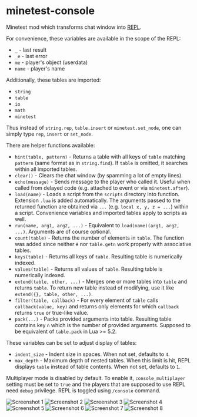 # minetest-console
Minetest mod which transforms chat window into [REPL](https://en.wikipedia.org/wiki/Read%E2%80%93eval%E2%80%93print_loop).

For convenience, these variables are available in the scope of the REPL:

- `_` - last result
- `_e` - last error
- `me` - player's object (userdata)
- `name` - player's name

Additionally, these tables are imported:

- `string`
- `table`
- `io`
- `math`
- `minetest`

Thus instead of `string.rep`, `table.insert` or `minetest.set_node`, one can simply type `rep`, `insert` or `set_node`.

There are helper functions available:

- `hint(table, pattern)` - Returns a table with all keys of `table` matching `pattern` (same format as in `string.find`). If `table` is omitted, it searches within all imported tables.
- `clear()` - Clears the chat window (by spamming a lot of empty lines).
- `echo(message)` - Sends message to the player who called it. Useful when called from delayed code (e.g. attached to event or via `minetest.after`).
- `load(name)` - Loads a script from the `scripts` directory into function. Extension `.lua` is added automatically. The arguments passed to the returned function are obtained via `...` (e.g. `local x, y, z = ...`) within a script. Convenience variables and imported tables apply to scripts as well.
- `run(name, arg1, arg2, ...)` - Equivalent to `load(name)(arg1, arg2, ...)`. Arguments are of course optional.
- `count(table)` - Returns the number of elements in `table`. The function was added since neither `#` nor `table.getn` work properly with associative tables.
- `keys(table)` - Returns all keys of `table`. Resulting table is numerically indexed.
- `values(table)` - Returns all values of `table`. Resulting table is numerically indexed.
- `extend(table, other, ...)` - Merges one or more tables into `table` and returns `table`. To return new table instead of modifying, use it like `extend({}, table, other, ...)`.
- `filter(table, callback)` - For every element of `table` calls `callback(value, key)` and returns only elements for which `callback` returns `true` or true-like value.
- `pack(...)` - Packs provided arguments into table. Resulting table contains key `n` which is the number of provided arguments. Supposed to be equivalent of `table.pack` in Lua >= 5.2.

These variables can be set to adjust display of tables:
- `indent_size` - Indent size in spaces. When not set, defaults to `4`.
- `max_depth` - Maximum depth of nested tables. When this limit is hit, REPL displays `table` instead of table contents. When not set, defaults to `1`.

Multiplayer mode is disabled by default. To enable it, `console_multiplayer` setting must be set to `true` and the players that are supposed to use REPL need `debug` privilege. REPL is toggled using `/console` command.

![Screenshot 1](https://user-images.githubusercontent.com/7702857/42846454-4e431ab2-8a19-11e8-86f7-e76b879eb266.png)
![Screenshot 2](https://user-images.githubusercontent.com/7702857/42846455-4e6c8334-8a19-11e8-9504-4b99ee20ff3b.png)
![Screenshot 3](https://user-images.githubusercontent.com/7702857/42846456-4ea1ab04-8a19-11e8-9015-ab49b6f64fa3.png)
![Screenshot 4](https://user-images.githubusercontent.com/7702857/42846457-4ecc8aa4-8a19-11e8-8c72-6e05df11d0b2.png)
![Screenshot 5](https://user-images.githubusercontent.com/7702857/42846458-4f047a72-8a19-11e8-9894-0456ec6ea337.png)
![Screenshot 6](https://user-images.githubusercontent.com/7702857/42846459-4f681d02-8a19-11e8-83bb-174d72439951.png)
![Screenshot 7](https://user-images.githubusercontent.com/7702857/42846460-4ff3ed78-8a19-11e8-862e-595b2027dc06.png)
![Screenshot 8](https://user-images.githubusercontent.com/7702857/42846462-50863b38-8a19-11e8-9257-09d8a695347e.png)
